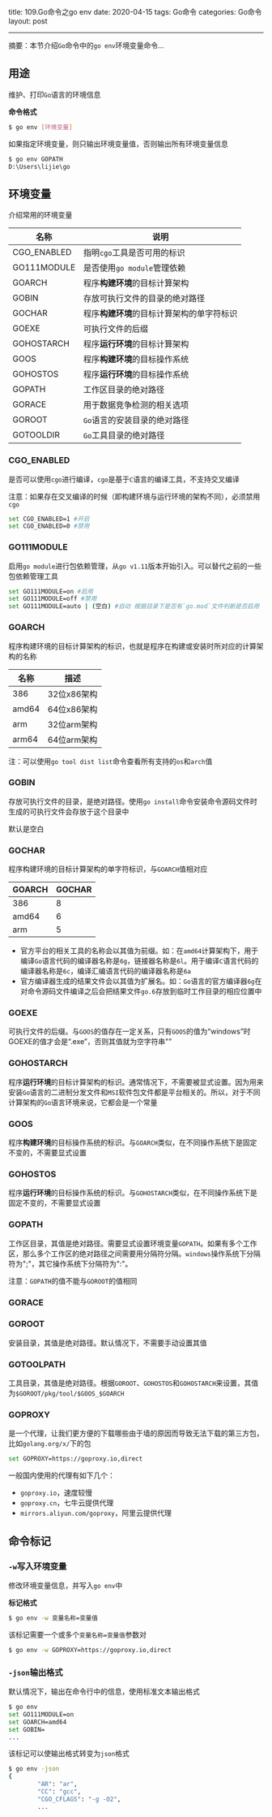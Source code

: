 title: 109.Go命令之go env
date: 2020-04-15
tags: Go命令
categories: Go命令
layout: post

------

摘要：本节介绍`Go`命令中的`go env`环境变量命令...

<!-- more -->

## 用途

维护、打印`Go`语言的环境信息

**命令格式**

```bash
$ go env [环境变量]
```

如果指定环境变量，则只输出环境变量值，否则输出所有环境变量信息

```bash
$ go env GOPATH
D:\Users\lijie\go
```

## 环境变量

介绍常用的环境变量

| 名称        | 说明                                       |
| ----------- | ------------------------------------------ |
| CGO_ENABLED | 指明`cgo`工具是否可用的标识                |
| GO111MODULE | 是否使用`go module`管理依赖                |
| GOARCH      | 程序**构建环境**的目标计算架构             |
| GOBIN       | 存放可执行文件的目录的绝对路径             |
| GOCHAR      | 程序**构建环境**的目标计算架构的单字符标识 |
| GOEXE       | 可执行文件的后缀                           |
| GOHOSTARCH  | 程序**运行环境**的目标计算架构             |
| GOOS        | 程序**构建环境**的目标操作系统             |
| GOHOSTOS    | 程序**运行环境**的目标操作系统             |
| GOPATH      | 工作区目录的绝对路径                       |
| GORACE      | 用于数据竞争检测的相关选项                 |
| GOROOT      | `Go`语言的安装目录的绝对路径               |
| GOTOOLDIR   | `Go`工具目录的绝对路径                     |

### CGO_ENABLED

是否可以使用`cgo`进行编译，`cgo`是基于`C`语言的编译工具，不支持交叉编译

注意：如果存在交叉编译的时候（即构建环境与运行环境的架构不同），必须禁用`cgo`

```bash
set CGO_ENABLED=1 #开启 
set CGO_ENABLED=0 #禁用
```

### GO111MODULE

启用`go module`进行包依赖管理，从`go v1.11`版本开始引入。可以替代之前的一些包依赖管理工具

```bash
set GO111MODULE=on #启用
set GO111MODULE=off #禁用
set GO111MODULE=auto | (空白) #自动 根据目录下是否有`go.mod`文件判断是否启用
```

### GOARCH

程序构建环境的目标计算架构的标识，也就是程序在构建或安装时所对应的计算架构的名称

| 名称  | 描述        |
| ----- | ----------- |
| 386   | 32位x86架构 |
| amd64 | 64位x86架构 |
| arm   | 32位arm架构 |
| arm64 | 64位arm架构 |

注：可以使用`go tool dist list`命令查看所有支持的`os`和`arch`值

### GOBIN

存放可执行文件的目录，是绝对路径。使用`go install`命令安装命令源码文件时生成的可执行文件会存放于这个目录中

默认是空白

### GOCHAR

程序构建环境的目标计算架构的单字符标识，与`GOARCH`值相对应

| GOARCH | GOCHAR |
| ------ | ------ |
| 386    | 8      |
| amd64  | 6      |
| arm    | 5      |

- 官方平台的相关工具的名称会以其值为前缀。如：在`amd64`计算架构下，用于编译`Go`语言代码的编译器名称是`6g`，链接器名称是`6l`。用于编译`C`语言代码的编译器名称是`6c`，编译汇编语言代码的编译器名称是`6a`
- 官方编译器生成的结果文件会以其值为扩展名。如：`Go`语言的官方编译器`6g`在对命令源码文件编译之后会把结果文件`go.6`存放到临时工作目录的相应位置中

### GOEXE

可执行文件的后缀。与`GOOS`的值存在一定关系，只有`GOOS`的值为“windows”时GOEXE的值才会是“.exe”，否则其值就为空字符串""

### GOHOSTARCH

程序**运行环境**的目标计算架构的标识。通常情况下，不需要被显式设置。因为用来安装`Go`语言的二进制分发文件和`MSI`软件包文件都是平台相关的。所以，对于不同计算架构的`Go`语言环境来说，它都会是一个常量

### GOOS

程序**构建环境**的目标操作系统的标识。与`GOARCH`类似，在不同操作系统下是固定不变的，不需要显式设置

### GOHOSTOS

程序**运行环境**的目标操作系统的标识。与`GOHOSTARCH`类似，在不同操作系统下是固定不变的，不需要显式设置

### GOPATH

工作区目录，其值是绝对路径。需要显式设置环境变量`GOPATH`。如果有多个工作区，那么多个工作区的绝对路径之间需要用分隔符分隔。`windows`操作系统下分隔符为";"，其它操作系统下分隔符为":"。

注意：`GOPATH`的值不能与`GOROOT`的值相同

### GORACE

### GOROOT

安装目录，其值是绝对路径。默认情况下，不需要手动设置其值

### GOTOOLPATH

工具目录，其值是绝对路径。根据`GOROOT`、`GOHOSTOS`和`GOHOSTARCH`来设置，其值为`$GOROOT/pkg/tool/$GOOS_$GOARCH`

### GOPROXY

是一个代理，让我们更方便的下载哪些由于墙的原因而导致无法下载的第三方包，比如`golang.org/x/`下的包

```bash
set GOPROXY=https://goproxy.io,direct
```

一般国内使用的代理有如下几个：

- `goproxy.io`，速度较慢
- `goproxy.cn`，七牛云提供代理
- `mirrors.aliyun.com/goproxy`，阿里云提供代理

## 命令标记

### `-w`写入环境变量

修改环境变量信息，并写入`go env`中

**标记格式**

```bash
$ go env -w 变量名称=变量值
```

该标记需要一个或多个`变量名称=变量值`参数对

```bash
$ go env -w GOPROXY=https://goproxy.io,direct
```

### `-json`输出格式

默认情况下，输出在命令行中的信息，使用标准文本输出格式

```bash
$ go env
set GO111MODULE=on
set GOARCH=amd64
set GOBIN=
...
```

该标记可以使输出格式转变为`json`格式

```bash
$ go env -json
{
        "AR": "ar",
        "CC": "gcc",
        "CGO_CFLAGS": "-g -O2",
        ...
```

